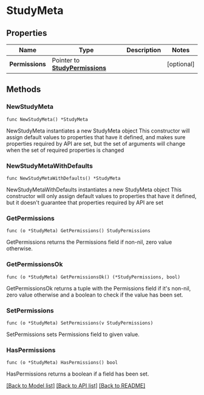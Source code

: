 # StudyMeta

## Properties

Name | Type | Description | Notes
------------ | ------------- | ------------- | -------------
**Permissions** | Pointer to [**StudyPermissions**](StudyPermissions.md) |  | [optional] 

## Methods

### NewStudyMeta

`func NewStudyMeta() *StudyMeta`

NewStudyMeta instantiates a new StudyMeta object
This constructor will assign default values to properties that have it defined,
and makes sure properties required by API are set, but the set of arguments
will change when the set of required properties is changed

### NewStudyMetaWithDefaults

`func NewStudyMetaWithDefaults() *StudyMeta`

NewStudyMetaWithDefaults instantiates a new StudyMeta object
This constructor will only assign default values to properties that have it defined,
but it doesn't guarantee that properties required by API are set

### GetPermissions

`func (o *StudyMeta) GetPermissions() StudyPermissions`

GetPermissions returns the Permissions field if non-nil, zero value otherwise.

### GetPermissionsOk

`func (o *StudyMeta) GetPermissionsOk() (*StudyPermissions, bool)`

GetPermissionsOk returns a tuple with the Permissions field if it's non-nil, zero value otherwise
and a boolean to check if the value has been set.

### SetPermissions

`func (o *StudyMeta) SetPermissions(v StudyPermissions)`

SetPermissions sets Permissions field to given value.

### HasPermissions

`func (o *StudyMeta) HasPermissions() bool`

HasPermissions returns a boolean if a field has been set.


[[Back to Model list]](../README.md#documentation-for-models) [[Back to API list]](../README.md#documentation-for-api-endpoints) [[Back to README]](../README.md)


